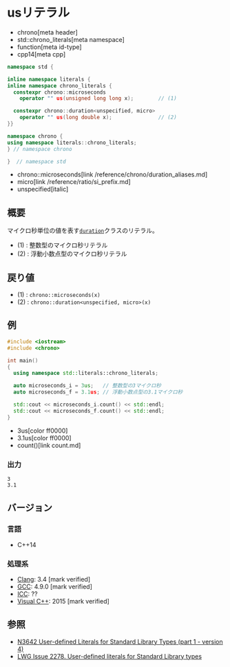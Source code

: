 # usリテラル
* chrono[meta header]
* std::chrono_literals[meta namespace]
* function[meta id-type]
* cpp14[meta cpp]

```cpp
namespace std {

inline namespace literals {
inline namespace chrono_literals {
  constexpr chrono::microseconds
    operator "" us(unsigned long long x);        // (1)

  constexpr chrono::duration<unspecified, micro>
    operator "" us(long double x);               // (2)
}}

namespace chrono {
using namespace literals::chrono_literals;
} // namespace chrono

}  // namespace std
```
* chrono::microseconds[link /reference/chrono/duration_aliases.md]
* micro[link /reference/ratio/si_prefix.md]
* unspecified[italic]

## 概要
マイクロ秒単位の値を表す[`duration`](/reference/chrono/duration.md)クラスのリテラル。

- (1) : 整数型のマイクロ秒リテラル
- (2) : 浮動小数点型のマイクロ秒リテラル


## 戻り値
- (1) : `chrono::microseconds(x)`
- (2) : `chrono::duration<unspecified, micro>(x)`


## 例
```cpp example
#include <iostream>
#include <chrono>

int main()
{
  using namespace std::literals::chrono_literals;

  auto microseconds_i = 3us;   // 整数型の3マイクロ秒
  auto microseconds_f = 3.1us; // 浮動小数点型の3.1マイクロ秒

  std::cout << microseconds_i.count() << std::endl;
  std::cout << microseconds_f.count() << std::endl;
}
```
* 3us[color ff0000]
* 3.1us[color ff0000]
* count()[link count.md]

### 出力
```
3
3.1
```

## バージョン
### 言語
- C++14

### 処理系
- [Clang](/implementation.md#clang): 3.4 [mark verified]
- [GCC](/implementation.md#gcc): 4.9.0 [mark verified]
- [ICC](/implementation.md#icc): ??
- [Visual C++](/implementation.md#visual_cpp): 2015 [mark verified]

## 参照
- [N3642 User-defined Literals for Standard Library Types (part 1 - version 4)](http://www.open-std.org/jtc1/sc22/wg21/docs/papers/2013/n3642.pdf)
- [LWG Issue 2278. User-defined literals for Standard Library types](http://www.open-std.org/jtc1/sc22/wg21/docs/lwg-defects.html#2278)

